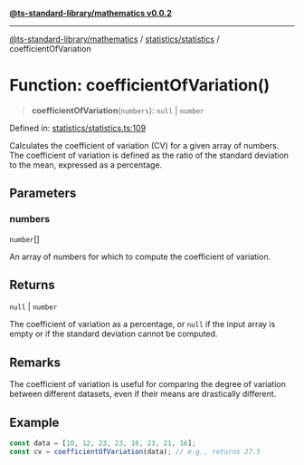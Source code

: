[**@ts-standard-library/mathematics v0.0.2**](../../../README.md)

***

[@ts-standard-library/mathematics](../../../README.md) / [statistics/statistics](../README.md) / coefficientOfVariation

# Function: coefficientOfVariation()

> **coefficientOfVariation**(`numbers`): `null` \| `number`

Defined in: [statistics/statistics.ts:109](https://github.com/gabaudette/ts-stdlib/blob/725aff52e6f28b9942b278b955914b3ace9f325c/packages/mathematics/src/statistics/statistics.ts#L109)

Calculates the coefficient of variation (CV) for a given array of numbers.
The coefficient of variation is defined as the ratio of the standard deviation
to the mean, expressed as a percentage.

## Parameters

### numbers

`number`[]

An array of numbers for which to compute the coefficient of variation.

## Returns

`null` \| `number`

The coefficient of variation as a percentage, or `null` if the input array is empty
         or if the standard deviation cannot be computed.

## Remarks

The coefficient of variation is useful for comparing the degree of variation
between different datasets, even if their means are drastically different.

## Example

```typescript
const data = [10, 12, 23, 23, 16, 23, 21, 16];
const cv = coefficientOfVariation(data); // e.g., returns 27.5
```

